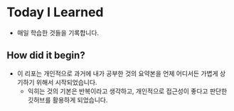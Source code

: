 # Today I Learned

- 매일 학습한 것들을 기록합니다.

## How did it begin?

- 이 리포는 개인적으로 과거에 내가 공부한 것의 요약본을 언제 어디서든 가볍게 상기하기 위해서 시작되었습니다.
  - 익히는 것의 기본은 반복이라고 생각하고, 개인적으로 접근성이 좋다고 판단한 깃허브를 활용하게 되었습니다.
